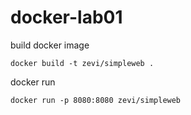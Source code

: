 # docker-lab01 


build docker image
```
docker build -t zevi/simpleweb .
```

docker run
```
docker run -p 8080:8080 zevi/simpleweb

```

